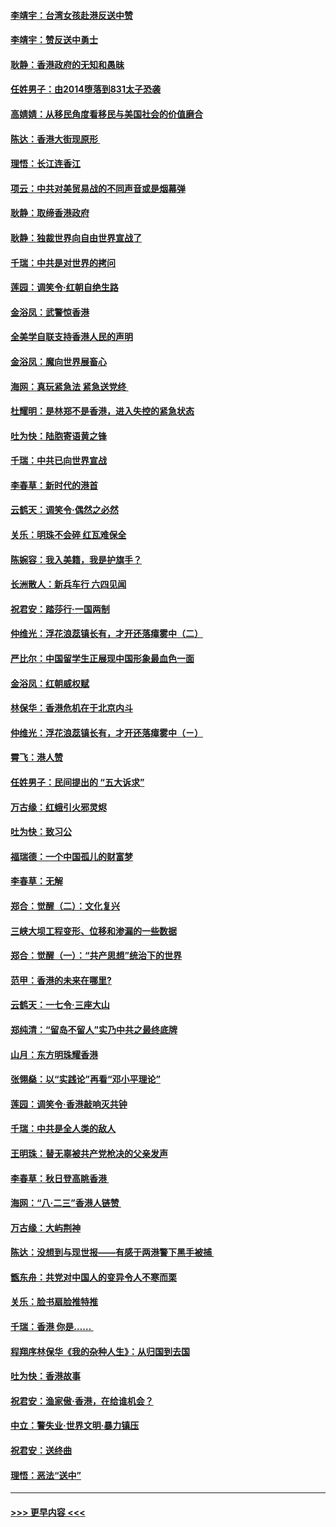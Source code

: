 #### [李靖宇：台湾女孩赴港反送中赞](../pages/nsc993/n11497721.md?t=09040722) 
#### [李靖宇：赞反送中勇士](../pages/nsc993/n11497452.md?t=09040722) 
#### [耿静：香港政府的无知和愚昧](../pages/nsc993/n11494238.md?t=09040722) 
#### [任姓男子：由2014堕落到831太子恐袭](../pages/nsc993/n11496683.md?t=09040722) 
#### [高婧婧：从移民角度看移民与美国社会的价值磨合](../pages/nsc993/n11495757.md?t=09040722) 
#### [陈达：香港大街现原形 ](../pages/nsc993/n11495441.md?t=09040722) 
#### [理悟：长江连香江](../pages/nsc993/n11495377.md?t=09040722) 
#### [项云：中共对美贸易战的不同声音或是烟幕弹](../pages/nsc993/n11494929.md?t=09040722) 
#### [耿静：取缔香港政府](../pages/nsc993/n11494218.md?t=09040722) 
#### [耿静：独裁世界向自由世界宣战了](../pages/nsc993/n11494190.md?t=09040722) 
#### [千瑞：中共是对世界的拷问](../pages/nsc993/n11493021.md?t=09040722) 
#### [莲园：调笑令‧红朝自绝生路](../pages/nsc993/n11493011.md?t=09040722) 
#### [金浴凤：武警惊香港](../pages/nsc993/n11492994.md?t=09040722) 
#### [全美学自联支持香港人民的声明](../pages/nsc993/n11492630.md?t=09040722) 
#### [金浴凤：魔向世界展畜心](../pages/nsc993/n11492599.md?t=09040722) 
#### [海网：真玩紧急法 紧急送党终 ](../pages/nsc993/n11492535.md?t=09040722) 
#### [杜耀明：是林郑不是香港，进入失控的紧急状态](../pages/nsc993/n11491420.md?t=09040722) 
#### [吐为快：陆胞寄语黄之锋](../pages/nsc993/n11491117.md?t=09040722) 
#### [千瑞：中共已向世界宣战](../pages/nsc993/n11490123.md?t=09040722) 
#### [李春草：新时代的港首](../pages/nsc993/n11489864.md?t=09040722) 
#### [云鹤天：调笑令·偶然之必然](../pages/nsc993/n11489701.md?t=09040722) 
#### [关乐：明珠不会碎 红瓦难保全](../pages/nsc993/n11489647.md?t=09040722) 
#### [陈婉容：我入美籍，我是护旗手？](../pages/nsc993/n11487908.md?t=09040722) 
#### [长洲散人：新兵车行 六四见闻](../pages/nsc993/n11487729.md?t=09040722) 
#### [祝君安：踏莎行‧一国两制](../pages/nsc993/n11487699.md?t=09040722) 
#### [仲维光：浮花浪蕊镇长有，才开还落瘴雾中（二）](../pages/nsc993/n11483286.md?t=09040722) 
#### [严比尔：中国留学生正展现中国形象最血色一面](../pages/nsc993/n11485145.md?t=09040722) 
#### [金浴凤：红朝威权赋](../pages/nsc993/n11485191.md?t=09040722) 
#### [林保华：香港危机在于北京内斗](../pages/nsc993/n11484593.md?t=09040722) 
#### [仲维光：浮花浪蕊镇长有，才开还落瘴雾中（ㄧ）](../pages/nsc993/n11483259.md?t=09040722) 
#### [霄飞：港人赞](../pages/nsc993/n11482957.md?t=09040722) 
#### [任姓男子：民间提出的 “五大诉求”](../pages/nsc993/n11482897.md?t=09040722) 
#### [万古缘：红蛾引火邪灵烬](../pages/nsc993/n11482886.md?t=09040722) 
#### [吐为快：致习公](../pages/nsc993/n11482867.md?t=09040722) 
#### [福瑞德：一个中国孤儿的财富梦](../pages/nsc993/n11482817.md?t=09040722) 
#### [李春草：无解](../pages/nsc993/n11482791.md?t=09040722) 
#### [郑合：觉醒（二）：文化复兴](../pages/nsc993/n11478025.md?t=09040722) 
#### [三峡大坝工程变形、位移和渗漏的一些数据](../pages/nsc993/n11478232.md?t=09040722) 
#### [郑合：觉醒（一）：“共产思想”统治下的世界](../pages/nsc993/n11477663.md?t=09040722) 
#### [范甲：香港的未来在哪里?](../pages/nsc993/n11477249.md?t=09040722) 
#### [云鹤天：一七令·三座大山](../pages/nsc993/n11477192.md?t=09040722) 
#### [郑纯清：“留岛不留人”实乃中共之最终底牌](../pages/nsc993/n11476160.md?t=09040722) 
#### [山月：东方明珠耀香港](../pages/nsc993/n11476077.md?t=09040722) 
#### [张翎燊：以“实践论”再看“邓小平理论”](../pages/nsc993/n11475733.md?t=09040722) 
#### [莲园：调笑令‧香港敲响灭共钟](../pages/nsc993/n11475723.md?t=09040722) 
#### [千瑞：中共是全人类的敌人](../pages/nsc993/n11475329.md?t=09040722) 
#### [王明珠：替无辜被共产党枪决的父亲发声](../pages/nsc993/n11474570.md?t=09040722) 
#### [李春草：秋日登高眺香港 ](../pages/nsc993/n11474491.md?t=09040722) 
#### [海网：“八·二三”香港人链赞 ](../pages/nsc993/n11474538.md?t=09040722) 
#### [万古缘：大屿荆神](../pages/nsc993/n11474401.md?t=09040722) 
#### [陈达：没想到与现世报——有感于两港警下黑手被捕 ](../pages/nsc993/n11472557.md?t=09040722) 
#### [甑东舟：共党对中国人的变异令人不寒而栗](../pages/nsc993/n11472496.md?t=09040722) 
#### [关乐：脸书扇脸推特推](../pages/nsc993/n11472488.md?t=09040722) 
#### [千瑞：香港  你是…… ](../pages/nsc993/n11472459.md?t=09040722) 
#### [程翔序林保华《我的杂种人生》：从归国到去国](../pages/nsc993/n11472369.md?t=09040722) 
#### [吐为快：香港故事](../pages/nsc993/n11471931.md?t=09040722) 
#### [祝君安：渔家傲‧香港，在给谁机会？](../pages/nsc993/n11469718.md?t=09040722) 
#### [中立：警失业‧世界文明‧暴力镇压](../pages/nsc993/n11467566.md?t=09040722) 
#### [祝君安：送终曲](../pages/nsc993/n11467546.md?t=09040722) 
#### [理悟：恶法“送中”](../pages/nsc993/n11467290.md?t=09040722) 

----
#### [ >>> 更早内容 <<< ](../indexes/nsc993-earlier.md)
